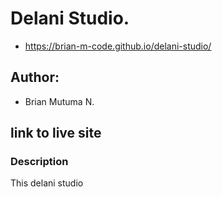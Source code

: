 # Delani Studio.
- https://brian-m-code.github.io/delani-studio/


## Author:
- Brian Mutuma N.

## link to live site


### Description
This delani studio 
